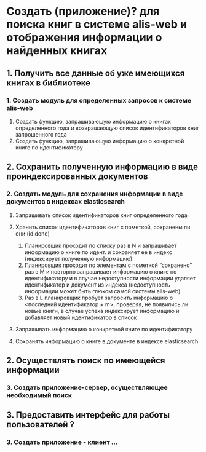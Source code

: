 # Создать (приложение)?  для поиска книг в системе alis-web и отображения информации о найденных книгах

## 1. Получить все данные об уже имеющихся книгах в библиотеке

### 1. Создать модуль для определенных запросов к системе alis-web 

1. Создать функцию, запрашивающую информацию о книгах определенного года и возвращающую список идентификаторов книг запрошенного года
2. Создать функцию, запрашивающую информацию о конкретной книге по идентификатору

## 2. Сохранить полученную информацию в виде проиндексированных документов 

### 2. Создать модуль для сохранения информации в виде документов в индексах elasticsearch
1. Запрашивать список идентификаторов книг определенного года
2. Хранить список идентификаторов книг с пометкой, сохранены ли они  (id:done)

    1. Планировщик проходит по списку раз в N и запрашивает информацию о книге по идент. и сохраняет ее в индекс (индексирует полученную информацию)
    2. Планировщик проходит по элементам с пометкой “сохранено” раз в M и повторно запрашивает информацию о книге по идентификатору и в случае недоступности информации удаляет идентификатор и документ из индекса (недоступность информации может быть глюком самой системы  alis-web) 
    3. Раз в L планировщик пробует запросить информацию о <последний идентификатор + m>, проверяя, не появились ли новые книги, в случае успеха индексирует информацию и добавляет новый идентификатор в список
 
3. Запрашивать информацию о конкретной книге по идентификатору
4. Сохранять информацию о книге в документе в индексе elasticsearch

## 2. Осуществлять поиск по имеющейся информации

### 3. Создать приложение-сервер, осуществляющее необходимый поиск

## 3. Предоставить интерфейс для работы пользователей ?

### 3. Создать приложение - клиент ...
